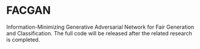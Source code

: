 # FACGAN
Information-Minimizing Generative Adversarial Network for Fair Generation and Classification.
The full code will be released after the related research is completed.
